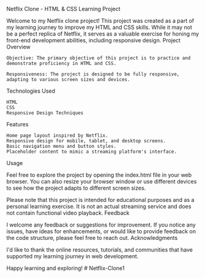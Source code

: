 Netflix Clone - HTML & CSS Learning Project

Welcome to my Netflix clone project! This project was created as a part of my learning journey to improve my HTML and CSS skills. While it may not be a perfect replica of Netflix, it serves as a valuable exercise for honing my front-end development abilities, including responsive design.
Project Overview

    Objective: The primary objective of this project is to practice and demonstrate proficiency in HTML and CSS.

    Responsiveness: The project is designed to be fully responsive, adapting to various screen sizes and devices.

Technologies Used

    HTML
    CSS
    Responsive Design Techniques

Features

    Home page layout inspired by Netflix.
    Responsive design for mobile, tablet, and desktop screens.
    Basic navigation menu and button styles.
    Placeholder content to mimic a streaming platform's interface.

Usage

Feel free to explore the project by opening the index.html file in your web browser. You can also resize your browser window or use different devices to see how the project adapts to different screen sizes.

Please note that this project is intended for educational purposes and as a personal learning exercise. It is not an actual streaming service and does not contain functional video playback.
Feedback

I welcome any feedback or suggestions for improvement. If you notice any issues, have ideas for enhancements, or would like to provide feedback on the code structure, please feel free to reach out.
Acknowledgments

I'd like to thank the online resources, tutorials, and communities that have supported my learning journey in web development.

Happy learning and exploring! # Netflix-Clone1
